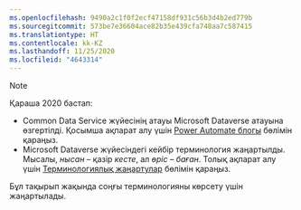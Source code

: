 ```yaml
---
ms.openlocfilehash: 9490a2c1f0f2ecf47158df931c56b3d4b2ed779b
ms.sourcegitcommit: 573be7e36604ace82b35e439cfa748aa7c587415
ms.translationtype: HT
ms.contentlocale: kk-KZ
ms.lasthandoff: 11/25/2020
ms.locfileid: "4643314"
---
```

> [!NOTE]
> Қараша 2020 бастап:
>
> - Common Data Service жүйесінің атауы Microsoft Dataverse атауына өзгертілді. Қосымша ақпарат алу үшін [Power Automate блогы](https://aka.ms/PAuAppBlog) бөлімін қараңыз.
> - Microsoft Dataverse жүйесіндегі кейбір терминология жаңартылды. Мысалы, *нысан* – қазір *кесте*, ал *өріс* – *баған*. Толық ақпарат алу үшін [Терминологиялық жаңартулар](https://go.microsoft.com/fwlink/?linkid=2147247) бөлімін қараңыз.
>
> Бұл тақырып жақында соңғы терминологияны көрсету үшін жаңартылады.
